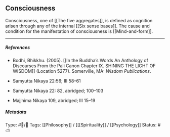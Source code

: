 ## Consciousness  # 

Consciousness, one of [[The five aggregates]], is defined as cognition arisen through any of the internal [[Six sense bases]].  The cause and condition for the manifestation of consciousness is [[Mind-and-form]]. 

___

##### References

- Bodhi, Bhikkhu. (2005). [[In the Buddha’s Words An Anthology of Discourses From the Pali Canon Chapter IX. SHINING THE LIGHT OF WISDOM]] (Location 5277). Somerville, MA: _Wisdom Publications_.

- Samyutta Nikaya 22:56; III 58–61

- Samyutta Nikaya 22: 82, abridged; 100–103 

- Majjhima Nikaya 109, abridged; III 15–19

##### Metadata
Type: #🔵/🔵 
Tags: [[Philosophy]] / [[[Spirituality]] / [[Psychology]] 
Status: #⛅️ 